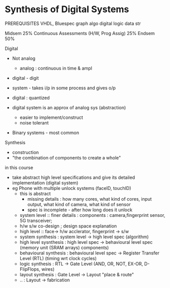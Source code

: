 # Synthesis of Digital Systems
PREREQUISITES
    VHDL, Bluespec
    graph algo
    digital logic
    data str

Midsem 25%
Continuous Assessments (H/W, Prog Assig) 25%
Endsem 50%

Digital
- Not analog
  - analog : continuous in time & ampl
- digital - digit

- system - takes i/p in some process and gives o/p
- digital : quantized
- digital system is an approx of analog sys (abstraction)
  - easier to implement/construct
  - noise tolerant

- Binary systems - most common

Synthesis
- construction
- "the combination of components to create a whole"

in this course
- take abstract high level specifications and give its detailed implementation (digital system)
- eg Phone with multiple unlock systems (faceID, touchID)
  - this is abstract
    - missing details : how many cores, what kind of cores, input output, what kind of camera, what kind of sensor
    - spec is incomplete - after how long does it unlock
  - system level :: finer details : components : camera,fingerprint sensor, 5G transceiver;
  - h/w s/w co-design ; design space explanation
  - high level :: face-> h/w acclerator, fingerprint -> s/w 
  * system synthesis : system level -> high level spec (algorithm)
  * high level sysnthesis : high level spec -> behavioural level spec (memory unit (SRAM arrays) components)
  * behavioural synthesis : behavioural level spec -> Register Transfer Level (RTL) (timing wrt clock cycles)
  * logic synthesis : RTL -> Gate Level (AND, OR, NOT, EX-OR, D-FlipFlops, wires)
  * layout synthesis  : Gate Level -> Layout    "place & route"
  * .. : Layout -> fabrication